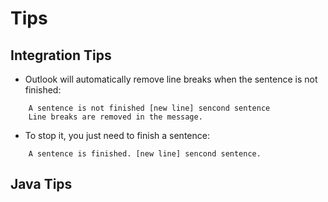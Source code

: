 Tips
=========

## Integration Tips
+ Outlook will automatically remove line breaks when the sentence is not finished:
```
	A sentence is not finished [new line] sencond sentence
	Line breaks are removed in the message.
```

   + To stop it, you just need to finish a sentence:
```
	A sentence is finished. [new line] sencond sentence.
```


## Java Tips


